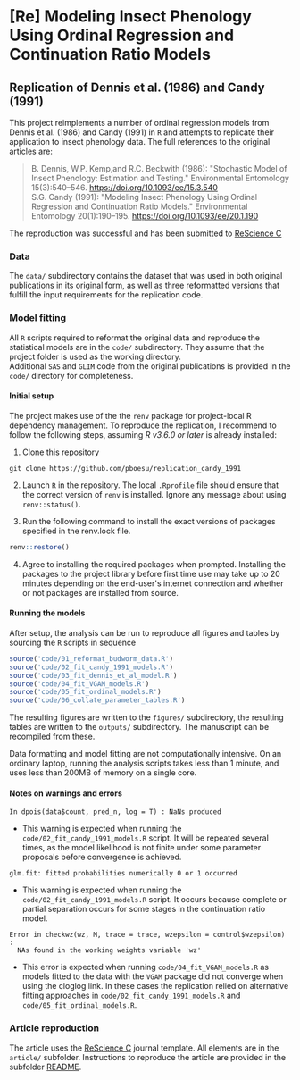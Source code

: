 # [Re] Modeling Insect Phenology Using Ordinal Regression and Continuation Ratio Models
## Replication of Dennis et al. (1986) and Candy (1991)
<!--[![DOI](https://zenodo.org/badge/DOI/10.5281/zenodo.4012772.svg)](https://doi.org/10.5281/zenodo.4012772)-->

This project reimplements a number of ordinal regression models from Dennis et al. (1986) and Candy (1991) in `R` and attempts to replicate their application to insect phenology data. The full references to the original articles are:

> B. Dennis, W.P. Kemp,and R.C. Beckwith (1986): "Stochastic Model of Insect Phenology: Estimation and Testing." Environmental Entomology 15(3):540–546. https://doi.org/10.1093/ee/15.3.540    
> S.G. Candy (1991): "Modeling Insect Phenology Using Ordinal Regression and Continuation Ratio Models." Environmental Entomology 20(1):190–195. https://doi.org/10.1093/ee/20.1.190

The reproduction was successful and has been submitted to [ReScience C](https://rescience.github.io/) 

### Data
The `data/` subdirectory contains the dataset that was used in both original publications in its original form, as well as three reformatted versions that fulfill the input requirements for the replication code.   

### Model fitting 
All `R` scripts required to reformat the original data and reproduce the statistical models are in the `code/` subdirectory.
They assume that the project folder is used as the working directory.    
Additional `SAS` and `GLIM` code from the original publications is provided in the `code/` directory for completeness.


#### Initial setup
The project makes use of the the `renv` package for project-local R dependency management. To reproduce the replication, I recommend to follow the following steps, assuming *R v3.6.0 or later* is already installed:

1. Clone this repository
```
git clone https://github.com/pboesu/replication_candy_1991
```
2. Launch `R` in the repository. The local `.Rprofile` file should ensure that the correct version of `renv` is installed. Ignore any message about using `renv::status()`. 

3. Run the following command to install the exact versions of packages specified in the renv.lock file.
```r
renv::restore()
```
4. Agree to installing the required packages when prompted. Installing the packages to the project library before first time use may take up to 20 minutes depending on the end-user's internet connection and whether or not packages are installed from source.


#### Running the models
After setup, the analysis can be run to reproduce all figures and tables by sourcing the `R` scripts in sequence

```r
source('code/01_reformat_budworm_data.R')
source('code/02_fit_candy_1991_models.R')
source('code/03_fit_dennis_et_al_model.R')
source('code/04_fit_VGAM_models.R')
source('code/05_fit_ordinal_models.R')
source('code/06_collate_parameter_tables.R')
```

The resulting figures are written to the `figures/` subdirectory, the resulting tables are written to the `outputs/` subdirectory. The manuscript can be recompiled from these.


Data formatting and model fitting are not computationally intensive. On an ordinary laptop, running the analysis scripts takes less than 1 minute, and uses less than 200MB of memory on a single core. 


#### Notes on warnings and errors

```
In dpois(data$count, pred_n, log = T) : NaNs produced
```

- This warning is expected when running the `code/02_fit_candy_1991_models.R` script. It will be repeated several times, as the model likelihood is not finite under some parameter proposals before convergence is achieved.

```
glm.fit: fitted probabilities numerically 0 or 1 occurred
```
- This warning is expected when running the `code/02_fit_candy_1991_models.R` script. It occurs because complete or partial separation occurs for some stages in the continuation ratio model.

```
Error in checkwz(wz, M, trace = trace, wzepsilon = control$wzepsilon) : 
  NAs found in the working weights variable 'wz'
```

- This error is expected when running `code/04_fit_VGAM_models.R` as models fitted to the data with the `VGAM` package did not converge when using the cloglog link. In these cases the replication relied on alternative fitting approaches in `code/02_fit_candy_1991_models.R` and `code/05_fit_ordinal_models.R`.

### Article reproduction

The article uses the [ReScience C](https://rescience.github.io/) journal template. All elements are in the `article/` subfolder. Instructions to reproduce the article are provided in the subfolder [README](article/README.md).